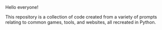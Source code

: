 Hello everyone!

This repository is a collection of code created from a variety of prompts relating to common games, tools, and websites, all recreated in Python.
